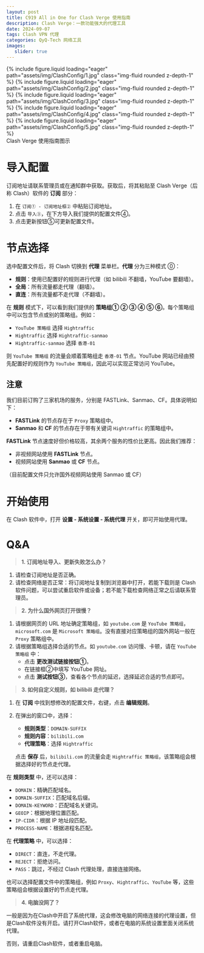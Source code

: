 ```yaml
---
layout: post
title: C919 All in One for Clash Verge 使用指南
description: Clash Verge：一款功能强大的代理工具
date: 2024-09-07
tags: Clash VPN 代理
categories: QyQ-Tech 网络工具
images:
   slider: true
---
```


<swiper-container keyboard="true" navigation="true" pagination="true" pagination-clickable="true" pagination-dynamic-bullets="true" rewind="true">
  <swiper-slide>{% include figure.liquid loading="eager" path="assets/img/ClashConfig/1.jpg" class="img-fluid rounded z-depth-1" %}</swiper-slide>
  <swiper-slide>{% include figure.liquid loading="eager" path="assets/img/ClashConfig/2.jpg" class="img-fluid rounded z-depth-1" %}</swiper-slide>
  <swiper-slide>{% include figure.liquid loading="eager" path="assets/img/ClashConfig/3.jpg" class="img-fluid rounded z-depth-1" %}</swiper-slide>
  <swiper-slide>{% include figure.liquid loading="eager" path="assets/img/ClashConfig/4.jpg" class="img-fluid rounded z-depth-1" %}</swiper-slide>
  <swiper-slide>{% include figure.liquid loading="eager" path="assets/img/ClashConfig/5.jpg" class="img-fluid rounded z-depth-1" %}</swiper-slide>
</swiper-container>
<div class="caption">
    Clash Verge 使用指南图示
</div>

# 导入配置

订阅地址请联系管理员或在通知群中获取。获取后，将其粘贴至 Clash Verge（后称 Clash）软件的 **订阅** 部分：

1. 在 `订阅① - 订阅地址框②` 中粘贴订阅地址。
2. 点击 `导入③`，在下方导入我们提供的配置文件④。
3. 点击更新按钮⑤可更新配置文件。

# 节点选择

选中配置文件后，将 Clash 切换到 **代理** 菜单栏。**代理** 分为三种模式 ⓪：

- **规则**：使用已配置好的规则进行代理（如 bilibili 不翻墙，YouTube 要翻墙）。
- **全局**：所有流量都走代理（翻墙）。
- **直连**：所有流量都不走代理（不翻墙）。

在 **规则** 模式下，可以看到我们提供的 **策略组① ② ③ ④ ⑤ ⑥**。每个策略组中可以包含节点或别的策略组。例如：

- `YouTube 策略组` 选择 `Hightraffic`
- `Hightraffic` 选择 `Hightraffic-sanmao`
- `Hightraffic-sanmao` 选择 `香港-01`

则 `YouTube 策略组` 的流量会顺着策略组走 `香港-01` 节点。YouTube 网站已经由预先配置好的规则作为 `YouTube 策略组`，因此可以实现正常访问 YouTube。

## 注意

我们目前订购了三家机场的服务，分别是 FASTLink、Sanmao、CF。具体说明如下：

- **FASTLink** 的节点存在于 `Proxy` 策略组中。
- **Sanmao** 和 **CF** 的节点存在于带有关键词 `Hightraffic` 的策略组中。

**FASTLink** 节点速度好但价格较高，其余两个服务的性价比更高。因此我们推荐：

- 非视频网站使用 **FASTLink** 节点。
- 视频网站使用 **Sanmao** 或 **CF** 节点。

（目前配置文件只允许国外视频网站使用 Sanmao 或 CF）

# 开始使用

在 Clash 软件中，打开 **设置 - 系统设置 - 系统代理** 开关，即可开始使用代理。

# Q&A

> **1. 订阅地址导入、更新失败怎么办？**

1. 请检查订阅地址是否正确。
2. 请检查网络是否正常：将订阅地址复制到浏览器中打开，若能下载则是 Clash 软件问题，可以尝试重启软件或设备；若不能下载检查网络正常之后请联系管理员。

> **2. 为什么国外网页打开很慢？**

1. 请根据网页的 URL 地址确定策略组，如 `youtube.com` 是 `YouTube 策略组`，`microsoft.com` 是 `Microsoft 策略组`。没有直接对应策略组的国外网站一般在 `Proxy` 策略组中。
2. 请根据策略组选择合适的节点。如 `youtube.com` 访问慢、卡顿，请在 `YouTube 策略组` 中：
   - 点击 **更改测试链接按钮①**。
   - 在链接框②中填写 YouTube 网址。
   - 点击 **测试按钮③**，查看各个节点的延迟，选择延迟合适的节点即可。

> **3. 如何自定义规则，如 bilibili 走代理？**

1. 在 **订阅** 中找到想修改的配置文件，右键，点击 **编辑规则**。

2. 在弹出的窗口中，选择：

   - **规则类型**：`DOMAIN-SUFFIX`
   - **规则内容**：`bilibili.com`
   - **代理策略**：选择 `Hightraffic`

   点击 **保存** 后，`bilibili.com` 的流量会走 `Hightraffic 策略组`，该策略组会根据选择好的节点走代理。

在 **规则类型** 中，还可以选择：

- `DOMAIN`：精确匹配域名。
- `DOMAIN-SUFFIX`：匹配域名后缀。
- `DOMAIN-KEYWORD`：匹配域名关键词。
- `GEOIP`：根据地理位置匹配。
- `IP-CIDR`：根据 IP 地址段匹配。
- `PROCESS-NAME`：根据进程名匹配。

在 **代理策略** 中，可以选择：

- `DIRECT`：直连，不走代理。
- `REJECT`：拒绝访问。
- `PASS`：跳过，不经过 Clash 代理处理，直接连接网络。

也可以选择配置文件中的策略组，例如 `Proxy`、`Hightraffic`、`YouTube` 等，这些策略组会根据设置好的节点走代理。

> **4. 电脑没网了？**

一般是因为在Clash中开启了系统代理，这会修改电脑的网络连接的代理设置，但是Clash软件没有开启。请打开Clash软件，或者在电脑的系统设置里面关闭系统代理。

否则，请重启Clash软件，或者重启电脑。